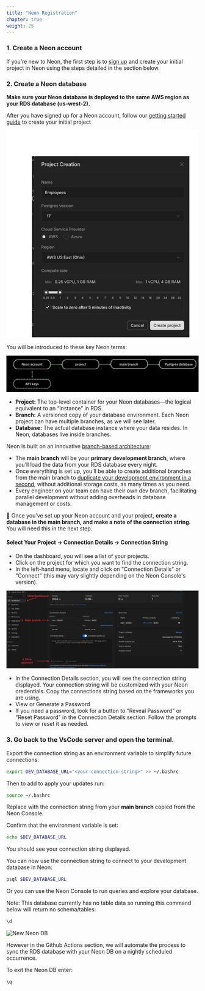 ```yaml
---
title: "Neon Registration"
chapter: true
weight: 25
---
```


### 1. Create a Neon account

If you’re new to Neon, the first step is to [sign up](https://console.neon.tech/signup) and create your initial project in Neon using the steps detailed in the section below.

### 2. Create a Neon database 

**Make sure your Neon database is deployed to the same AWS region as your RDS database (us-west-2).**

After you have signed up for a Neon account, follow our [getting started guide](https://neon.tech/docs/get-started-with-neon/signing-up) to create your initial project

![Neon Project Creation](/images/neon-project-creation.png)

You will be introduced to these key Neon terms:

![Neon Object Hierarchy](/images/Neondatabasedr.png)

- **Project:** The top-level container for your Neon databases—the logical equivalent to an “instance” in RDS.
- **Branch:** A versioned copy of your database environment. Each Neon project can have multiple branches, as we will see later.
- **Database:** The actual database instance where your data resides. In Neon, databases live inside branches.

Neon is built on an innovative [branch-based architecture](https://neon.tech/docs/introduction/branching):

- The **main branch** will be your **primary development branch**, where you’ll load the data from your RDS database every night.
- Once everything is set up, you’ll be able to create additional branches from the main branch to [duplicate your development environment in a second](https://neon.tech/blog/how-to-copy-large-postgres-databases-in-seconds), without additional storage costs, as many times as you need.
- Every engineer on your team can have their own dev branch, facilitating parallel development without adding overheads in database management or costs.

🚨 Once you’ve set up your Neon account and your project, **create a database in the main branch, and make a note of the connection string.** You will need this in the next step.

#### Select Your Project -> Connection Details -> Connection String

- On the dashboard, you will see a list of your projects.
- Click on the project for which you want to find the connection string. 
- In the left-hand menu, locate and click on "Connection Details" or "Connect" (this may vary slightly depending on the Neon Console's version).

![Neon Connection Details](/images/Click_Dashboard.png)

- In the Connection Details section, you will see the connection string displayed. Your connection string will be customized with your Neon credentials. Copy the connections string based on the frameworks you are using.
-  View or Generate a Password 
-  If you need a password, look for a button to "Reveal Password" or "Reset Password" in the Connection Details section. Follow the prompts to view or reset it as needed.

### 3. Go back to the VsCode server and open the terminal.

Export the connection string as an environment variable to simplify future connections:

```bash
export DEV_DATABASE_URL="<your-connection-string>" >> ~/.bashrc
```

Then to add to apply your updates run:

```bash
source ~/.bashrc
```




Replace <your-connection-string> with the connection string from your <b> main branch</b> copied from the Neon Console. 

Confirm that the environment variable is set:

```bash
echo $DEV_DATABASE_URL
```

You should see your connection string displayed.

You can now use the connection string to connect to your development database in Neon:
```bash
psql $DEV_DATABASE_URL
```

Or you can use the Neon Console to run queries and explore your database.

Note: This database currently has no table data so running this command below will return no schema/tables: 
```sql
\d
```
![New Neon DB](/images/new-neon-db.png)

However in the Github Actions section, we will automate the process to sync the RDS database with your Neon DB on a nightly scheduled occurrence.


To exit the Neon DB enter:
```sql
\q
```
